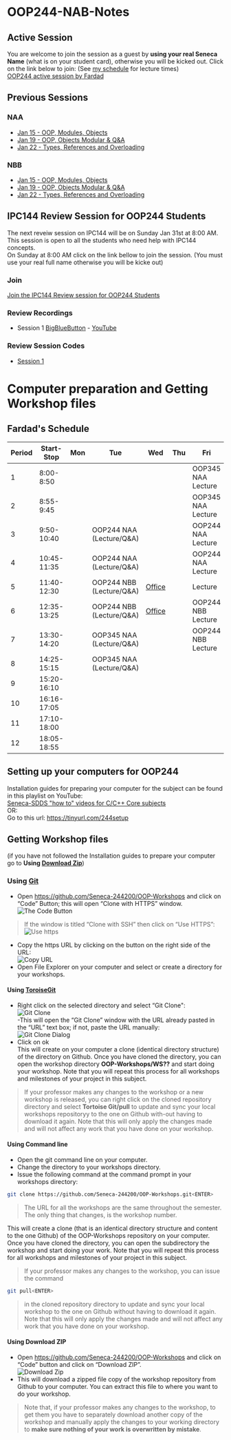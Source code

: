 ﻿# OOP244-NAB-Notes
## Active Session
You are welcome to join the session as a guest by **using your real Seneca Name** (what is on your student card), otherwise you will be kicked out. Click on the link below to join: (See [my schedule](#fardads-schedule) for lecture times)<br />
[OOP244 active session by Fardad](https://connect.rna2.blindsidenetworks.com/invite/to?c=RA5M9tH4FxdDVkahX5vxVL3owLNv5P7AnGJcLx0rnpo&m=62beeeaf4f2033fc956c90cb73038b9c82496310&t=1611672146474&u=senecacollege)
## Previous Sessions
### NAA
- [Jan 15 - OOP, Modules, Objects](https://recordings.rna2.blindsidenetworks.com/senecacollege/b01cb843fdb89e5626de49755e50a2f7b28d2ef4-1610722369971/capture/)
- [Jan 19 - OOP, Objects Modular & Q&A](https://recordings.rna2.blindsidenetworks.com/senecacollege/b01cb843fdb89e5626de49755e50a2f7b28d2ef4-1611067513384/capture/)
- [Jan 22 - Types, References and Overloading](https://recordings.rna2.blindsidenetworks.com/senecacollege/b01cb843fdb89e5626de49755e50a2f7b28d2ef4-1611327030250/capture/)

### NBB
- [Jan 15 - OOP, Modules, Objects](https://recordings.rna2.blindsidenetworks.com/senecacollege/38d0354c4d4583be98c7cd8a39e2681ad8d1768a-1610730956171/capture/)
- [Jan 19 - OOP, Objects Modular & Q&A](https://recordings.rna2.blindsidenetworks.com/senecacollege/38d0354c4d4583be98c7cd8a39e2681ad8d1768a-1611073970531/capture/)
- [Jan 22 - Types, References and Overloading](https://recordings.rna2.blindsidenetworks.com/senecacollege/38d0354c4d4583be98c7cd8a39e2681ad8d1768a-1611336604060/capture/)

## IPC144 Review Session for OOP244 Students
The next reveiw session on IPC144 will be on Sunday Jan 31st at 8:00 AM. <br />
This session is open to all the students who need help with IPC144 concepts.<br />
On Sunday at 8:00 AM click on the link bellow to join the session. (You must use your real full name otherwise you will be kicke out)<br />
### Join
[Join the IPC144 Review session for OOP244 Students](https://connect.rna2.blindsidenetworks.com/invite/to?c=-ztYQlxzjFXaVK099G6QgyZZNDmGhrUSxzgEFEwF3Kw&m=ca2ea2034a9a221b74359f5b59c8f490e237e04e&t=1611493114613&u=senecacollege)
### Review Recordings
- Session 1 [BigBlueButton](https://recordings.rna2.blindsidenetworks.com/senecacollege/0b553525140a0a7885b1f0a71edfa98d2652d1ff-1611493114663/capture/) - [YouTube](https://youtu.be/_Ktv6ti5iuA)
### Review Session Codes
- [Session 1](https://github.com/Seneca-244200/OOP244NAB-Notes/tree/main/IPC144Review)
# Computer preparation and Getting Workshop files
## Fardad's Schedule
| Period | Start-Stop  | Mon    | Tue            | Wed        | Thu     | Fri      |
|--------|-------------|--------|----------------|------------|---------|----------|
| 1      | 8:00-8:50   |        |                |            |         |OOP345 NAA Lecture|
| 2      | 8:55-9:45   |        |                |            |         |OOP345 NAA Lecture|
| 3      | 9:50-10:40  |        |OOP244 NAA (Lecture/Q&A)|            |         |OOP244 NAA Lecture|
| 4      | 10:45-11:35 |        |OOP244 NAA (Lecture/Q&A)|            |         |OOP244 NAA Lecture|
| 5      | 11:40-12:30 |        |OOP244 NBB (Lecture/Q&A)| [Office]() |         |           Lecture|
| 6      | 12:35-13:25 |        |OOP244 NBB (Lecture/Q&A)| [Office]() |         |OOP244 NBB Lecture|
| 7      | 13:30-14:20 |        |OOP345 NAA (Lecture/Q&A)|            |         |OOP244 NBB Lecture|
| 8      | 14:25-15:15 |        |OOP345 NAA (Lecture/Q&A)|            |         |          |
| 9      | 15:20-16:10 |        |                |            |         |          |
| 10     | 16:16-17:05 |        |                |            |         |          |
| 11     | 17:10-18:00 |        |                |            |         |          |
| 12     | 18:05-18:55 |        |                |            |         |          |

## Setting up your computers for OOP244

Installation guides for preparing your computer for the subject can be found in this playlist on YouTube:<br />
[Seneca-SDDS "how to" videos for C/C++ Core subjects](https://www.youtube.com/playlist?list=PLxB4x6RkylosAh1of4FnX7-g2fk0MUeyc)<br />
OR:<br />
Go to this url: https://tinyurl.com/244setup 


## Getting Workshop files
(if you have not followed the Installation guides to prepare your computer go to **Using [Download Zip](#using-download-zip)**)<br />

### Using [Git](https://git-scm.com/download/win)
- Open https://github.com/Seneca-244200/OOP-Workshops and click on “Code” Button; this will open “Clone with HTTPS” window.<br />
![The Code Button](images/code.png)
> If the window is titled “Clone with SSH” then click on “Use HTTPS”: <br />
![Use https](images/usehttps.png)
- Copy the https URL by clicking on the button on the right side of the URL:<br />![Copy URL](images/copyurl.png)
- Open File Explorer on your computer and select or create a directory for your workshops.
#### Using [ToroiseGit](https://tortoisegit.org/download/)
- Right click on the selected directory and select “Git Clone":<br /> ![Git Clone](images/gitclone.png)<br />
-This will open the “Git Clone” window with the URL already pasted in the “URL” text box; if not, paste the URL manually:<br /> ![Git Clone Dialog](images/gitcloneDialog.png)<br />
- Click on ok<br />
This will create on your computer a clone (identical directory structure) of the directory on Github.  Once you have cloned the directory, you can open the workshop directory **OOP-Workshops/WS??** and start doing your workshop. Note that you will repeat this process for all workshops and milestones of your project in this subject.
> If your professor makes any changes to the workshop or a new workshop is released, you can right click on the cloned repository directory and select **Tortoise Git/pull** to update and sync your local workshops repositoryy to the one on Github with-out having to download it again. Note that this will only apply the changes made and will not affect any work that you have done on your workshop.
#### Using Command line
- Open the git command line on your computer.
- Change the directory to your workshops directory.
- Issue the following command at the command prompt in your workshops directory: 
``` bash
git clone https://github.com/Seneca-244200/OOP-Workshops.git<ENTER>
```
> The URL for all the workshops are the same throughout the semester. The only thing that changes, is the workshop number.<br/>

This will create a clone (that is an identical directory structure and content to the one Github) of the OOP-Workshops repository on your computer.  Once you have cloned the directory, you can open the subdirectory the workshop and start doing your work. Note that you will repeat this process for all workshops and milestones of your project in this subject.

> If your professor makes any changes to the workshop, you can issue the command
``` bash 
git pull<ENTER>
``` 
>  in the cloned repository directory to update and sync your local workshop to the one on Github without having to download it again. Note that this will only apply the changes made and will not affect any work that you have done on your workshop.

#### Using Download ZIP
- Open https://github.com/Seneca-244200/OOP-Workshops  and click on “Code” button and click on “Download ZIP”.<br />
![Download Zip](images/downloadzip.png)<br />
- This will download a zipped file copy of the workshop repository from Github to your computer. You can extract this file to where you want to do your workshop. <br />
> Note that, if your professor makes any changes to the workshop, to get them you have to separately download another copy of the workshop and manually apply the changes to your working directory to **make sure nothing of your work is overwritten by mistake**.
